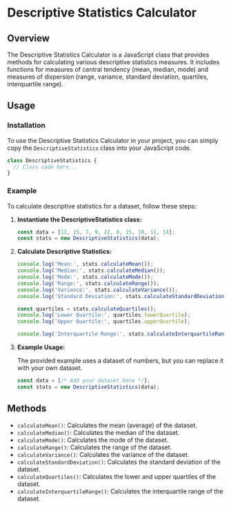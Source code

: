 
# Descriptive Statistics Calculator

## Overview

The Descriptive Statistics Calculator is a JavaScript class that provides methods for calculating various descriptive statistics measures. It includes functions for measures of central tendency (mean, median, mode) and measures of dispersion (range, variance, standard deviation, quartiles, interquartile range).

## Usage

### Installation

To use the Descriptive Statistics Calculator in your project, you can simply copy the `DescriptiveStatistics` class into your JavaScript code.

```javascript
class DescriptiveStatistics {
  // Class code here...
}
```

### Example

To calculate descriptive statistics for a dataset, follow these steps:

1. **Instantiate the DescriptiveStatistics class:**

   ```javascript
   const data = [12, 15, 7, 9, 22, 8, 15, 10, 11, 14];
   const stats = new DescriptiveStatistics(data);
   ```

2. **Calculate Descriptive Statistics:**

   ```javascript
   console.log('Mean:', stats.calculateMean());
   console.log('Median:', stats.calculateMedian());
   console.log('Mode:', stats.calculateMode());
   console.log('Range:', stats.calculateRange());
   console.log('Variance:', stats.calculateVariance());
   console.log('Standard Deviation:', stats.calculateStandardDeviation());

   const quartiles = stats.calculateQuartiles();
   console.log('Lower Quartile:', quartiles.lowerQuartile);
   console.log('Upper Quartile:', quartiles.upperQuartile);

   console.log('Interquartile Range:', stats.calculateInterquartileRange());
   ```

3. **Example Usage:**

   The provided example uses a dataset of numbers, but you can replace it with your own dataset.

   ```javascript
   const data = [/* Add your dataset here */];
   const stats = new DescriptiveStatistics(data);
   ```

## Methods

- `calculateMean()`: Calculates the mean (average) of the dataset.
- `calculateMedian()`: Calculates the median of the dataset.
- `calculateMode()`: Calculates the mode of the dataset.
- `calculateRange()`: Calculates the range of the dataset.
- `calculateVariance()`: Calculates the variance of the dataset.
- `calculateStandardDeviation()`: Calculates the standard deviation of the dataset.
- `calculateQuartiles()`: Calculates the lower and upper quartiles of the dataset.
- `calculateInterquartileRange()`: Calculates the interquartile range of the dataset.

